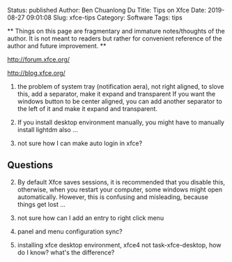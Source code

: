 Status: published
Author: Ben Chuanlong Du
Title: Tips on Xfce
Date: 2019-08-27 09:01:08
Slug: xfce-tips
Category: Software
Tags: tips

**
Things on this page are fragmentary and immature notes/thoughts of the author. 
It is not meant to readers but rather for convenient reference of the author and future improvement.
**
 
http://forum.xfce.org/

http://blog.xfce.org/

1. the problem of system tray (notification aera), not right aligned, to slove this, add a separator, make it expand and transparent 
If you want the windows button to be center aligned, 
you can add another separator to the left of it and make it expand and transparent.

2. If you install desktop environment manually, 
you might have to manually install lightdm also ...

3. not sure how I can make auto login in xfce?


## Questions

2. By default Xfce saves sessions, it is recommended that you disable this, otherwise, when you restart your computer, some windows might open automatically. However, this is confusing and misleading, because things get lost ...

3. not sure how can I add an entry to right click menu

4. panel and menu configuration sync?

5. installing xfce desktop environment, xfce4 not task-xfce-desktop, how do I know? what's the difference?
